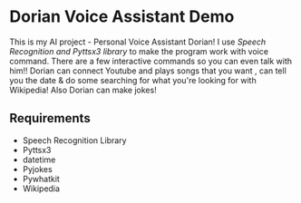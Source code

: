  <h1>Dorian Voice Assistant Demo</h1>
 <p> This is my AI project - Personal Voice Assistant Dorian! I use <em> Speech Recognition and Pyttsx3 library </em> to make the program work with voice command.
            There are a few interactive commands so you can even talk with him!!
            Dorian can connect Youtube and plays songs that you want , can tell you the date & do some searching for what you're looking for with Wikipedia!
            Also Dorian can make jokes!
 </p>
 <h2>Requirements</h2>
 <ul>
            <li>Speech Recognition Library</li>
            <li>Pyttsx3</li>
            <li>datetime</li>
            <li>Pyjokes</li>
            <li>Pywhatkit</li>
            <li>Wikipedia</li>
 </ul>  
